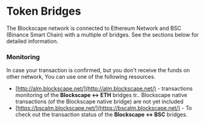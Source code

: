# Token Bridges

The Blockscape network is connected to Ethereum Network and BSC \(Binance Smart Chain\) with a multiple of bridges. See the sections below for detailed information.

### Monitoring

In case your transaction is confirmed, but you don't receive the funds on other network, You can use one of the following resources.

* [http://alm.blockscape.net/](http://alm.blockscape.net/) - transactions monitoring of the **Blockscape &lt;-&gt; ETH** bridges tr.. Blockscape native transactions \(of the Blockscape native bridge\) are not yet included
* [https://bscalm.blockscape.net/](https://bscalm.blockscape.net/) - To check out the transaction status of the **Blockscape &lt;-&gt; BSC** bridges.


